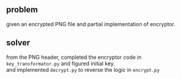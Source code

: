 ## problem
given an encrypted PNG file and partial implementation of encryptor.
## solver
from the PNG header, completed the encryptor code in 
```key_transformator.py```
and figured initial key.  
and implemented ```decrypt.py``` to reverse the logic in ```encrypt.py```  


